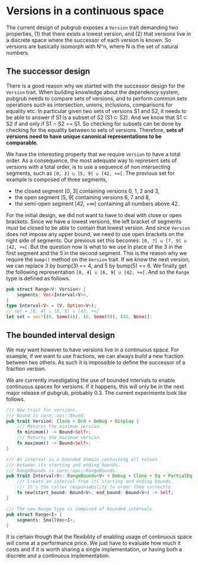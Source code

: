 # Versions in a continuous space

The current design of pubgrub exposes a `Version` trait demanding two properties, (1) that there exists a lowest version, and (2) that versions live in a discrete space where the successor of each version is known.
So versions are basically isomorph with N^n, where N is the set of natural numbers.

## The successor design

There is a good reason why we started with the successor design for the `Version` trait.
When building knowledge about the dependency system, pubgrub needs to compare sets of versions, and to perform common sets operations such as intersection, unions, inclusions, comparisons for equality etc.
In particular given two sets of versions S1 and S2, it needs to be able to answer if S1 is a subset of S2 (S1 ⊂ S2).
And we know that S1 ⊂ S2 if and only if S1 ∩ S2 == S1.
So checking for subsets can be done by checking for the equality between to sets of versions.
Therefore, **sets of versions need to have unique canonical representations to be comparable**.

We have the interesting property that we require `Version` to have a total order.
As a consequence, the most adequate way to represent sets of versions with a total order, is to use a sequence of non intersecting segments, such as `[0, 3] ∪ ]5, 9[ ∪ [42, +∞[`.
The previous set for example is composed of three segments,
- the closed segment [0, 3] containing versions 0, 1, 2 and 3,
- the open segment ]5, 9[ containing versions 6, 7 and 8,
- the semi-open segment [42, +∞[ containing all numbers above 42.

For the initial design, we did not want to have to deal with close or open brackets.
Since we have a lowest versions, the left bracket of segments must be closed to be able to contain that lowest version.
And since `Version` does not impose any upper bound, we need to use open brackets on the right side of segments.
Our previous set this becomes: `[0, ?[ ∪ [?, 9[ ∪ [42, +∞[`.
But the question now is what to we use in place of the 3 in the first segment and the 5 in the second segment.
This is the reason why we require the `bump()` method on the `Version` trait.
If we know the next version, we can replace 3 by bump(3) == 4, and 5 by bump(5) == 6.
We finally get the following representation `[0, 4[ ∪ [6, 9[ ∪ [42, +∞[`.
And so the `Range` type is defined as follows.

```rust
pub struct Range<V: Version> {
    segments: Vec<Interval<V>>,
}
type Interval<V> = (V, Option<V>);
// set = [0, 4[ ∪ [6, 9[ ∪ [42, +∞[
let set = vec![(0, Some(4)), (6, Some(9)), (42, None)];
```

## The bounded interval design

We may want however to have versions live in a continuous space.
For example, if we want to use fractions, we can always build a new fraction between two others.
As such it is impossible to define the successor of a fraction version.

We are currently investigating the use of bounded intervals to enable continuous spaces for versions.
If it happens, this will only be in the next major release of pubgrub, probably 0.3.
The current experiments look like follows.

```rust
/// New trait for versions.
/// Bound is core::ops::Bound.
pub trait Version: Clone + Ord + Debug + Display {
    /// Returns the minimum version.
    fn minimum() -> Bound<Self>;
    /// Returns the maximum version.
    fn maximum() -> Bound<Self>;
}

/// An interval is a bounded domain containing all values
/// between its starting and ending bounds.
/// RangeBounds is core::ops::RangeBounds.
pub trait Interval<V>: RangeBounds<V> + Debug + Clone + Eq + PartialEq {
    /// Create an interval from its starting and ending bounds.
    /// It's the caller responsability to order them correctly.
    fn new(start_bound: Bound<V>, end_bound: Bound<V>) -> Self;
}

/// The new Range type is composed of bounded intervals.
pub struct Range<I> {
    segments: SmallVec<I>,
}
```

It is certain though that the flexibility of enabling usage of continuous space will come at a performance price.
We just have to evaluate how much it costs and if it is worth sharing a single implementation, or having both a discrete and a continuous implementation.
